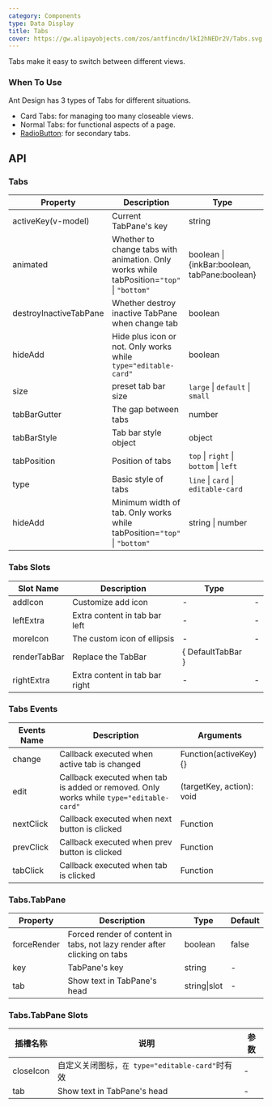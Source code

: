 ```yaml
---
category: Components
type: Data Display
title: Tabs
cover: https://gw.alipayobjects.com/zos/antfincdn/lkI2hNEDr2V/Tabs.svg
---
```


Tabs make it easy to switch between different views.

### When To Use

Ant Design has 3 types of Tabs for different situations.

- Card Tabs: for managing too many closeable views.
- Normal Tabs: for functional aspects of a page.
- [RadioButton](/ant-design/components/radio/): for secondary tabs.

## API

### Tabs

| Property | Description | Type | Default | Version |
| --- | --- | --- | --- | --- |
| activeKey(v-model) | Current TabPane's key | string | - |  |
| animated | Whether to change tabs with animation. Only works while tabPosition=`"top"` \| `"bottom"` | boolean \| {inkBar:boolean, tabPane:boolean} | `true`, `false` when `type="card"` |  |
| destroyInactiveTabPane | Whether destroy inactive TabPane when change tab | boolean | false |  |
| hideAdd | Hide plus icon or not. Only works while `type="editable-card"` | boolean | `false` | } |
| size | preset tab bar size | `large` \| `default` \| `small` | `default` |  |
| tabBarGutter | The gap between tabs | number | - |  |
| tabBarStyle | Tab bar style object | object | - |  |
| tabPosition | Position of tabs | `top` \| `right` \| `bottom` \| `left` | `top` |  |
| type | Basic style of tabs | `line` \| `card` \| `editable-card` | `line` |  |
| hideAdd | Minimum width of tab. Only works while tabPosition=`"top"` \| `"bottom"` | string \| number | `100px` | } |

### Tabs Slots

| Slot Name    | Description                    | Type              |     |
| ------------ | ------------------------------ | ----------------- | --- |
| addIcon      | Customize add icon             | -                 | -   |
| leftExtra    | Extra content in tab bar left  | -                 | -   |
| moreIcon     | The custom icon of ellipsis    | -                 | -   |
| renderTabBar | Replace the TabBar             | { DefaultTabBar } |     |
| rightExtra   | Extra content in tab bar right | -                 | -   |

### Tabs Events

| Events Name | Description | Arguments |
| --- | --- | --- |
| change | Callback executed when active tab is changed | Function(activeKey) {} |
| edit | Callback executed when tab is added or removed. Only works while `type="editable-card"` | (targetKey, action): void |
| nextClick | Callback executed when next button is clicked | Function |
| prevClick | Callback executed when prev button is clicked | Function |
| tabClick | Callback executed when tab is clicked | Function |

### Tabs.TabPane

| Property | Description | Type | Default |
| --- | --- | --- | --- |
| forceRender | Forced render of content in tabs, not lazy render after clicking on tabs | boolean | false |
| key | TabPane's key | string | - |
| tab | Show text in TabPane's head | string\|slot | - |

### Tabs.TabPane Slots

| 插槽名称  | 说明                                            | 参数 |
| --------- | ----------------------------------------------- | ---- |
| closeIcon | 自定义关闭图标，`在 type="editable-card"`时有效 | -    |
| tab       | Show text in TabPane's head                     | -    |
